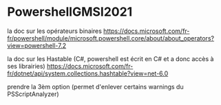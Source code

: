 # PowershellGMSI2021


la doc sur les opérateurs binaires
https://docs.microsoft.com/fr-fr/powershell/module/microsoft.powershell.core/about/about_operators?view=powershell-7.2

la doc sur les Hastable (C#, powershell est écrit en C# et a donc accès à ses librairies)
https://docs.microsoft.com/fr-fr/dotnet/api/system.collections.hashtable?view=net-6.0


prendre la 3èm option (permet d'enlever certains warnings du PSScriptAnalyzer)